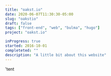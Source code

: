 ```yaml
---
title: "oakst.io"
date: 2020-06-07T11:30:30-05:00
slug: "oakstio"
draft: false
tags: ["front-end", "web", "bulma", "hugo"]
project: "oakst.io"

inProgress: true
started: 2016-10-01
completeted: ""
description: "A little bit about this website"
---
```


'tent